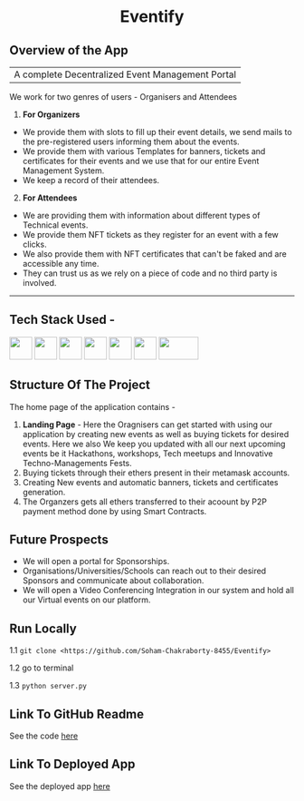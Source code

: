 <h1 align="center">
            Eventify
</h1>


## Overview of the App

<table>
<tr>
<td>
A complete Decentralized Event Management Portal
</td>
</tr>
</table>

We work for two genres of users - Organisers and Attendees

1. <b>For Organizers</b> 
- We provide them with slots to fill up their event details, we send mails to the pre-registered users informing them about the events.
- We provide them with various Templates for banners, tickets and certificates for their events and we use that for our entire Event Management System.
- We keep a record of their attendees.



2. <b>For Attendees</b> 
- We are providing them with information about different types of Technical events.
- We provide them NFT tickets as they register for an event with a few clicks.
- We also provide them with NFT certificates that can't be faked and are accessible any time.
- They can trust us as we rely on a piece of code and no third party is involved.

---------

## Tech Stack Used -
<p align="left">
<img src="https://cdn.jsdelivr.net/gh/devicons/devicon/icons/react/react-original-wordmark.svg" height="40" width="40"/> <img src="https://cdn.jsdelivr.net/gh/devicons/devicon/icons/flask/flask-original.svg" height="40" width="40" /> <img src="https://cdn.jsdelivr.net/gh/devicons/devicon/icons/solidity/solidity-original.svg" height="40" width="40"/> <img src="https://cdn.jsdelivr.net/gh/devicons/devicon/icons/polygon/polygon-original.svg" height="40" width="40"/> <img src="https://cdn.jsdelivr.net/gh/devicons/devicon/icons/python/python-original.svg" height="40" width="40"/> <img src="https://cdn.worldvectorlogo.com/logos/ethereum.svg" height="40" width="40" /> <img src="https://www.vectorlogo.zone/logos/replit/replit-ar21.svg" height="40" width="70"/> 
</p>

## Structure Of The Project

The home page of the application contains -
  1. <b>Landing Page</b> - Here the Oragnisers can get started with using our application by creating new events as well as buying tickets for desired events. Here we also We keep you updated with all our next upcoming events be it Hackathons, workshops, Tech meetups and Innovative Techno-Managements Fests.
  2. Buying tickets through their ethers present in their metamask accounts. 
  3. Creating New events and automatic banners, tickets and certificates generation.
  4. The Organzers gets all ethers transferred to their acoount by P2P payment method done by using Smart Contracts. 
  

## Future Prospects

- We will open a portal for Sponsorships.
- Organisations/Universities/Schools can reach out to their desired Sponsors and communicate about collaboration.
- We will open a Video Conferencing Integration in our system and hold all our Virtual events on our platform.


## Run Locally

1.1 `git clone <https://github.com/Soham-Chakraborty-8455/Eventify>`

1.2 go to terminal

1.3 `python server.py`

## Link To GitHub Readme

See the code [here](https://github.com/Soham-Chakraborty-8455/Eventify)

## Link To Deployed App

See the deployed app [here]()
